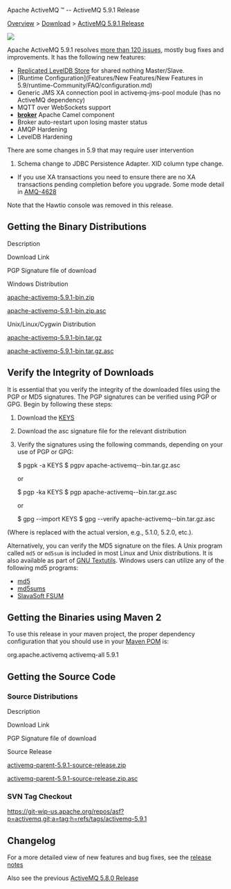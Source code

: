 Apache ActiveMQ ™ -- ActiveMQ 5.9.1 Release 

[Overview](overview.md) > [Download](OverviewOverview/Overview/download.md) > [ActiveMQ 5.9.1 Release](Overview/DownloadOverview/Download/Overview/Download/activemq-591-release.md)


![](/images/activemq-5.x-box-reflection.png)

Apache ActiveMQ 5.9.1 resolves [more than 120 issues](https://issues.apache.org/jira/secure/IssueNavigator.jspa?reset=true&jqlQuery=project+%3D+AMQ+AND+fixVersion+%3D+%225.9.1%22+AND+status+%3D+Resolved+ORDER+BY+priority+DESC&mode=hide), mostly bug fixes and improvements. It has the following new features:

*   [Replicated LevelDB Store](replicated-Features/PersistenceFeatures/Persistence/Features/Persistence/leveldb-store.md) for shared nothing Master/Slave.
*   [Runtime Configuration](Features/New Features/New Features in 5.9/runtime-Community/FAQ/configuration.md)
*   Generic JMS XA connection pool in activemq-jms-pool module (has no ActiveMQ dependency)
*   MQTT over WebSockets support
*   [**broker**](FeaturesFeatures/Features/broker-camel-component.md) Apache Camel component
*   Broker auto-restart upon losing master status
*   AMQP Hardening
*   LevelDB Hardening

There are some changes in 5.9 that may require user intervention

1.  Schema change to JDBC Persistence Adapter. XID column type change.

*   If you use XA transactions you need to ensure there are no XA transactions pending completion before you upgrade. Some mode detail in [AMQ-4628](https://issues.apache.org/jira/browse/AMQ-4628)

Note that the Hawtio console was removed in this release.

Getting the Binary Distributions
--------------------------------

Description

Download Link

PGP Signature file of download

Windows Distribution

[apache-activemq-5.9.1-bin.zip](http://www.apache.org/dyn/closer.cgi?path=/activemq/5.9.1/apache-activemq-5.9.1-bin.zip)

[apache-activemq-5.9.1-bin.zip.asc](https://www.apache.org/dist/activemq/5.9.1/apache-activemq-5.9.1-bin.zip.asc)

Unix/Linux/Cygwin Distribution

[apache-activemq-5.9.1-bin.tar.gz](http://www.apache.org/dyn/closer.cgi?path=/activemq/5.9.1/apache-activemq-5.9.1-bin.tar.gz)

[apache-activemq-5.9.1-bin.tar.gz.asc](https://www.apache.org/dist/activemq/5.9.1/apache-activemq-5.9.1-bin.tar.gz.asc)

Verify the Integrity of Downloads
---------------------------------

It is essential that you verify the integrity of the downloaded files using the PGP or MD5 signatures. The PGP signatures can be verified using PGP or GPG. Begin by following these steps:

1.  Download the [KEYS](http://www.apache.org/dist/activemq/KEYS)
2.  Download the asc signature file for the relevant distribution
3.  Verify the signatures using the following commands, depending on your use of PGP or GPG:
    
    $ pgpk -a KEYS
    $ pgpv apache-activemq-<version>-bin.tar.gz.asc
    
    or
    
    $ pgp -ka KEYS
    $ pgp apache-activemq-<version>-bin.tar.gz.asc
    
    or
    
    $ gpg --import KEYS
    $ gpg --verify apache-activemq-<version>-bin.tar.gz.asc
    

(Where <version> is replaced with the actual version, e.g., 5.1.0, 5.2.0, etc.).

Alternatively, you can verify the MD5 signature on the files. A Unix program called `md5` or `md5sum` is included in most Linux and Unix distributions. It is also available as part of [GNU Textutils](http://www.gnu.org/software/textutils/textutils.html). Windows users can utilize any of the following md5 programs:

*   [md5](http://www.fourmilab.ch/md5/)
*   [md5sums](http://www.pc-tools.net/win32/md5sums/)
*   [SlavaSoft FSUM](http://www.slavasoft.com/fsum/)

Getting the Binaries using Maven 2
----------------------------------

To use this release in your maven project, the proper dependency configuration that you should use in your [Maven POM](http://maven.apache.org/guides/introduction/introduction-to-the-pom.html) is:

<dependency>
  <groupId>org.apache.activemq</groupId>
  <artifactId>activemq-all</artifactId>
  <version>5.9.1</version>
</dependency>

Getting the Source Code
-----------------------

### Source Distributions

Description

Download Link

PGP Signature file of download

Source Release

[activemq-parent-5.9.1-source-release.zip](http://www.apache.org/dyn/closer.cgi?path=/activemq/5.9.1/activemq-parent-5.9.1-source-release.zip)

[activemq-parent-5.9.1-source-release.zip.asc](https://www.apache.org/dist/activemq/5.9.1/activemq-parent-5.9.1-source-release.zip.asc)

### SVN Tag Checkout

https://git-wip-us.apache.org/repos/asf?p=activemq.git;a=tag;h=refs/tags/activemq-5.9.1

Changelog
---------

For a more detailed view of new features and bug fixes, see the [release notes](https://issues.apache.org/jira/secure/ReleaseNote.jspa?projectId=12311210&version=12323932)

Also see the previous [ActiveMQ 5.8.0 Release](Overview/Download/activemq-580-release.md)

